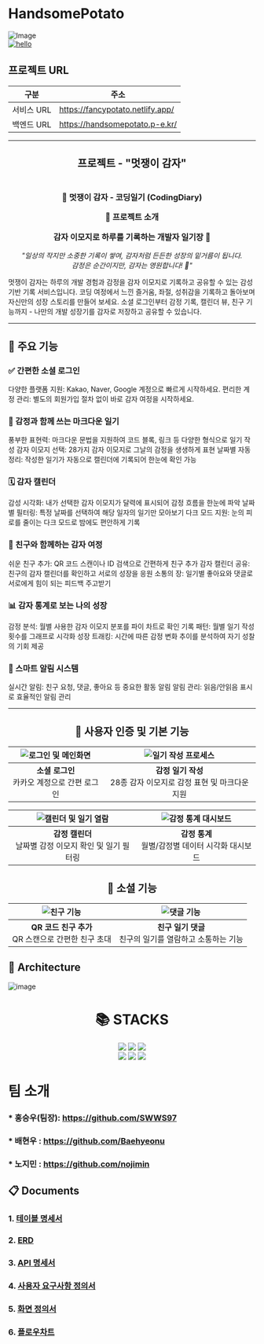# **HandsomePotato**
![Image](https://github.com/user-attachments/assets/1a59131d-f137-4ff2-9ea5-cf4991ca39ae)
<br>
[![hello](https://myhits.vercel.app/api/hit/https%3A%2F%2Fmyhits.vercel.app?color=blue&label=hello&size=small)](https://myhits.vercel.app)
## 프로젝트 URL
| 구분      | 주소                          |
|---------|-------------------------------|
| 서비스 URL | https://fancypotato.netlify.app/ |
| 백엔드 URL | https://handsomepotato.p-e.kr/ |
_____________________________________________________________________________

<h2 align="center">
    프로젝트 - "멋쟁이 감자"
</h2>

<h3 align="center">
<br>
🥔 멋쟁이 감자 - 코딩일기 (CodingDiary)
<br>

📖 프로젝트 소개

감자 이모지로 하루를 기록하는 개발자 일기장 🌱
</h3>

<p align="center">
  <i>"일상의 작지만 소중한 기록이 쌓여, 감자처럼 든든한 성장의 밑거름이 됩니다.
  <br>감정은 순간이지만, 감자는 영원합니다! 🥔"</i>
</p>

멋쟁이 감자는 하루의 개발 경험과 감정을 감자 이모지로 기록하고 공유할 수 있는 감성 기반 기록 서비스입니다. 코딩 여정에서 느낀 즐거움, 좌절, 성취감을 기록하고 돌아보며 자신만의 성장 스토리를 만들어 보세요. 소셜 로그인부터 감정 기록, 캘린더 뷰, 친구 기능까지 - 나만의 개발 성장기를 감자로 저장하고 공유할 수 있습니다.
<br>
_____________________________________________________________________________

## 🚀 주요 기능

### ✅ 간편한 소셜 로그인

다양한 플랫폼 지원: Kakao, Naver, Google 계정으로 빠르게 시작하세요.
편리한 계정 관리: 별도의 회원가입 절차 없이 바로 감자 여정을 시작하세요.

### 📝 감정과 함께 쓰는 마크다운 일기

풍부한 표현력: 마크다운 문법을 지원하여 코드 블록, 링크 등 다양한 형식으로 일기 작성
감자 이모지 선택: 28가지 감자 이모지로 그날의 감정을 생생하게 표현
날짜별 자동 정리: 작성한 일기가 자동으로 캘린더에 기록되어 한눈에 확인 가능

### 🗓️ 감자 캘린더

감성 시각화: 내가 선택한 감자 이모지가 달력에 표시되어 감정 흐름을 한눈에 파악
날짜별 필터링: 특정 날짜를 선택하여 해당 일자의 일기만 모아보기
다크 모드 지원: 눈의 피로를 줄이는 다크 모드로 밤에도 편안하게 기록

### 👫 친구와 함께하는 감자 여정

쉬운 친구 추가: QR 코드 스캔이나 ID 검색으로 간편하게 친구 추가
감자 캘린더 공유: 친구의 감자 캘린더를 확인하고 서로의 성장을 응원
소통의 장: 일기별 좋아요와 댓글로 서로에게 힘이 되는 피드백 주고받기

### 📊 감자 통계로 보는 나의 성장

감정 분석: 월별 사용한 감자 이모지 분포를 파이 차트로 확인
기록 패턴: 월별 일기 작성 횟수를 그래프로 시각화
성장 트래킹: 시간에 따른 감정 변화 추이를 분석하여 자기 성찰의 기회 제공

### 🔔 스마트 알림 시스템

실시간 알림: 친구 요청, 댓글, 좋아요 등 중요한 활동 알림
알림 관리: 읽음/안읽음 표시로 효율적인 알림 관리
<br>
_____________________________________________________________________________
<div align="center">

## 💫 사용자 인증 및 기본 기능

| ![로그인 및 메인화면](https://github.com/user-attachments/assets/02df6a19-2848-4c63-9d40-311133048966) | ![일기 작성 프로세스](https://github.com/user-attachments/assets/ba7d8dcb-a6c9-4508-8cfe-381b78c5653a) |
|:---:|:---:|
| **소셜 로그인** <br> 카카오 계정으로 간편 로그인 | **감정 일기 작성** <br> 28종 감자 이모지로 감정 표현 및 마크다운 지원 |

| ![캘린더 및 일기 열람](https://github.com/user-attachments/assets/5e7bc0d8-3281-4364-a2a2-f81ef268efce) | ![감정 통계 대시보드](https://github.com/user-attachments/assets/80a879e4-fc0b-4995-a097-34388c7b6ba5) |
|:---:|:---:|
| **감정 캘린더** <br> 날짜별 감정 이모지 확인 및 일기 필터링 | **감정 통계** <br> 월별/감정별 데이터 시각화 대시보드 |

## 🤝 소셜 기능

|![친구 기능](https://github.com/user-attachments/assets/15ddbb94-e4e2-45df-8da9-daa59da244dd) | ![댓글 기능](https://github.com/user-attachments/assets/62f95903-ab51-4a95-a259-97d0f5a6228d) |
|:---:|:---:|
| **QR 코드 친구 추가** <br> QR 스캔으로 간편한 친구 초대 | **친구 일기 댓글** <br> 친구의 일기를 열람하고 소통하는 기능 |

</div>

## **🔱 Architecture**
![image](https://github.com/user-attachments/assets/ebd7d482-97b5-454d-be5d-1073682e4c90)
<div align=center><h1>📚 STACKS</h1></div>

<div align=center> 
    <img src="https://img.shields.io/badge/python-4169e1?style=for-the-badge&logo=python&logoColor=white"> 
    <img src="https://img.shields.io/badge/django-092E20?style=for-the-badge&logo=django&logoColor=white">
    <img src="https://img.shields.io/badge/github-181717?style=for-the-badge&logo=github&logoColor=white">
    <br>
    <img src="https://img.shields.io/badge/git-F05032?style=for-the-badge&logo=git&logoColor=white"> 
    <img src="https://img.shields.io/badge/postgresql-4479A1?style=for-the-badge&logo=postgresql&logoColor=white">
    <img src="https://img.shields.io/badge/amazonaws-232F3E?style=for-the-badge&logo=amazonaws&logoColor=white">
</div>

# 팀 소개
### * 홍승우(팀장): https://github.com/SWWS97
### * 배현우 : https://github.com/Baehyeonu
### * 노지민 : https://github.com/nojimin
<h2>📋 Documents</h2>

### 1. [테이블 명세서](https://www.notion.so/1d8caf5650aa806abf75fdc5a7f720ed)
### 2. [ERD](https://www.erdcloud.com/d/gAKrEjuk6ECJdp2RL)
### 3. [API 명세서](https://docs.google.com/spreadsheets/d/1TPVanhpBEOxsP9YJ_7vGjBw8hk6eE8Ff28uk38PpqBk/edit?gid=0#gid=0)
### 4. [사용자 요구사항 정의서](https://www.notion.so/1f9caf5650aa80bd96dcc8d443129543?pvs=4)
### 5. [화면 정의서](https://www.figma.com/design/P2UJYNcY9nlpEPGqF5oKOF/Untitled1?node-id=225-21539&t=ukzA1D7kOnQm6n8k-1)
### 6. [플로우차트](https://www.figma.com/design/P2UJYNcY9nlpEPGqF5oKOF/Untitled1?node-id=225-21539&t=ukzA1D7kOnQm6n8k-1)
